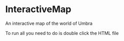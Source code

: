# InteractiveMap
An interactive map of the world of Umbra

To run all you need to do is double click the HTML file
